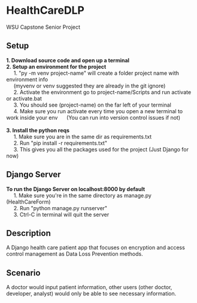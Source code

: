 # HealthCareDLP
WSU Capstone Senior Project

## Setup
**1. Download source code and open up a terminal** <br>
**2. Setup an environment for the project** <br>
&nbsp;&nbsp;&nbsp;&nbsp;&nbsp;1. "py -m venv project-name" will create a folder project name with environment info <br>
&nbsp;&nbsp;&nbsp;&nbsp;&nbsp;(myvenv or venv suggested they are already in the git ignore)  <br>
&nbsp;&nbsp;&nbsp;&nbsp;&nbsp;2. Activate the environment go to project-name/Scripts and run activate or activate.bat  <br>
&nbsp;&nbsp;&nbsp;&nbsp;&nbsp;3. You should see (project-name) on the far left of your terminal  <br>
&nbsp;&nbsp;&nbsp;&nbsp;&nbsp;4. Make sure you run activate every time you open a new terminal to work inside your env 
&nbsp;&nbsp;&nbsp;&nbsp;&nbsp;(You can run into version control issues if not)   <br> <br>
**3. Install the python reqs**<br>
&nbsp;&nbsp;&nbsp;&nbsp;&nbsp;1. Make sure you are in the same dir as requirements.txt<br>
&nbsp;&nbsp;&nbsp;&nbsp;&nbsp;2. Run "pip install -r requirements.txt"<br>
&nbsp;&nbsp;&nbsp;&nbsp;&nbsp;3. This gives you all the packages used for the project (Just Django for now)<br>
## Django Server
**To run the Django Server on localhost:8000 by default** <br>
&nbsp;&nbsp;&nbsp;&nbsp;&nbsp;1. Make sure you're in the same directory as manage.py (HealthCareForm) <br>
&nbsp;&nbsp;&nbsp;&nbsp;&nbsp;2. Run "python manage.py runserver" <br>
&nbsp;&nbsp;&nbsp;&nbsp;&nbsp;3. Ctrl-C in terminal will quit the server  <br>

## Description
A Django health care patient app that focuses on encryption and access control management as Data Loss Prevention methods. <br>

## Scenario
A doctor would input patient information, other users (other doctor, developer, analyst) would only be able to see necessary information. <br>
